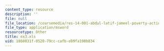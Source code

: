 ```yaml
---
content_type: resource
description: ''
file: null
file_location: /coursemedia/res-14-001-abdul-latif-jameel-poverty-action-lab-executive-training-evaluating-social-programs-2009-spring-2009/1860031f052079cccafbe89fa198b834_ex3.xls
file_type: application/msword
resourcetype: Other
title: ex3.xls
uid: 1860031f-0520-79cc-cafb-e89fa198b834
---
```

